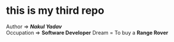 # this is my third repo
Author => <b><i>Nakul Yadav</b></i>
<br>
Occupation => <b>Software Developer</b>
Dream = To buy a <b>Range Rover</b>

